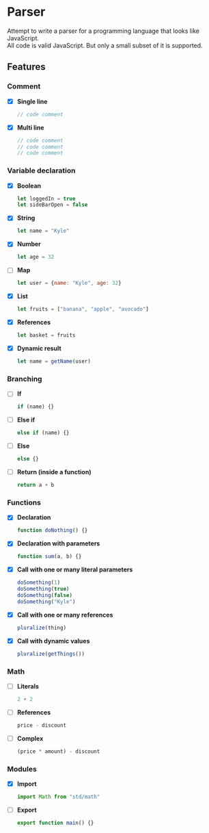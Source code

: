 # Parser
Attempt to write a parser for a programming language that looks like JavaScript.  
All code is valid JavaScript. But only a small subset of it is supported.

## Features
### Comment
- [x] **Single line**
    ```js
    // code comment
    ```
- [x] **Multi line**
    ```js
    // code comment
    // code comment
    // code comment
    ```
### Variable declaration
- [x] **Boolean**
    ```js
    let loggedIn = true
    let sideBarOpen = false
    ```
- [x] **String**
    ```js
    let name = "Kyle"
    ```
- [x] **Number**
    ```js
    let age = 32
    ```
- [ ] **Map**
    ```js
    let user = {name: "Kyle", age: 32}
    ```
- [x] **List**
    ```js
    let fruits = ["banana", "apple", "avocado"]
    ```
- [x] **References**
    ```js
    let basket = fruits
    ```
- [x] **Dynamic result**
    ```js
    let name = getName(user)
    ```
### Branching
- [ ] **If**
  ```js
  if (name) {}
  ```
- [ ] **Else if**
  ```js
  else if (name) {}
  ```
- [ ] **Else**
  ```js
  else {}
  ```
- [ ] **Return (inside a function)**
  ```js
  return a + b
  ```

### Functions
- [x] **Declaration**
  ```js
  function doNothing() {}
  ```

- [x] **Declaration with parameters**
  ```js
  function sum(a, b) {}
  ```

- [x] **Call with one or many literal parameters**
  ```js
  doSomething(1)
  doSomething(true)
  doSomething(false)
  doSomething("Kyle")
  ```

- [x] **Call with one or many references**
  ```js
  pluralize(thing)
  ```
- [x] **Call with dynamic values**
  ```js
  pluralize(getThings())
  ```

### Math
- [ ] **Literals**
  ```js
  2 + 2
  ```
- [ ] **References**
  ```js
  price - discount
  ```
- [ ] **Complex**
  ```js
  (price * amount) - discount
  ```
### Modules
- [x] **Import**
  ```js
  import Math from "std/math"
  ```
- [ ] **Export**
  ```js
  export function main() {}
  ```
